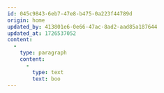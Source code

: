```yaml
---
id: 045c9843-6eb7-47e8-b475-0a223f44789d
origin: home
updated_by: 413801e6-0e66-47ac-8ad2-aad85a187644
updated_at: 1726537052
content:
  -
    type: paragraph
    content:
      -
        type: text
        text: boo
---
```

